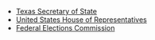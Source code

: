 * [Texas Secretary of State](https://elections.sos.state.tx.us/elchist331_state.htm)
* [United States House of Representatives](https://history.house.gov/Institution/Election-Statistics/2018election/)
* [Federal Elections Commission](https://www.fec.gov/resources/cms-content/documents/federalelections2018.pdf)
